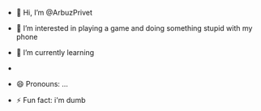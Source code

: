 - 👋 Hi, I’m @ArbuzPrivet
- 👀 I’m interested in playing a game and doing something stupid with my phone
- 🌱 I’m currently learning 
- 

- 😄 Pronouns: ...
- ⚡ Fun fact: i'm dumb

<!---
ArbuzPrivet/ArbuzPrivet is a ✨ special ✨ repository because its `README.md` (this file) appears on your GitHub profile.
You can click the Preview link to take a look at your changes.
--->

